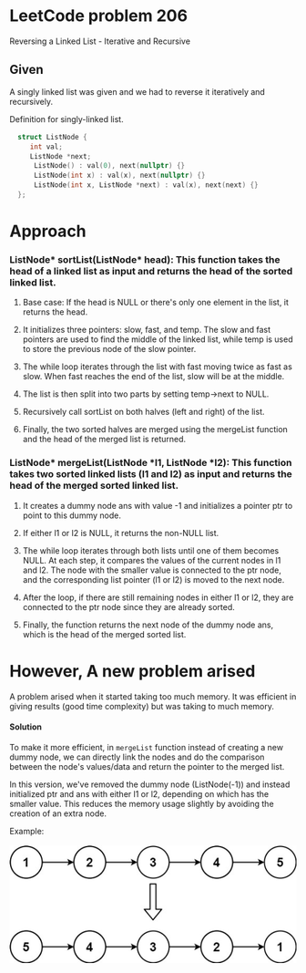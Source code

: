 # LeetCode problem 206
Reversing a Linked List - Iterative and Recursive

## Given
A singly linked list was given and we had to reverse it iteratively and recursively.


Definition for singly-linked list.

```cpp
  struct ListNode {
     int val;
     ListNode *next;
      ListNode() : val(0), next(nullptr) {}
      ListNode(int x) : val(x), next(nullptr) {}
      ListNode(int x, ListNode *next) : val(x), next(next) {}
  };
```

# Approach

### ListNode* sortList(ListNode* head): This function takes the head of a linked list as input and returns the head of the sorted linked list.

1. Base case: If the head is NULL or there's only one element in the list, it returns the head.

2. It initializes three pointers: slow, fast, and temp. The slow and fast pointers are used to find the middle of the linked list, while temp is used to store the previous node of the slow pointer.

3. The while loop iterates through the list with fast moving twice as fast as slow. When fast reaches the end of the list, slow will be at the middle.

4. The list is then split into two parts by setting temp->next to NULL.

5. Recursively call sortList on both halves (left and right) of the list.

6. Finally, the two sorted halves are merged using the mergeList function and the head of the merged list is returned.

### ListNode* mergeList(ListNode *l1, ListNode *l2): This function takes two sorted linked lists (l1 and l2) as input and returns the head of the merged sorted linked list.

1. It creates a dummy node ans with value -1 and initializes a pointer ptr to point to this dummy node.

2. If either l1 or l2 is NULL, it returns the non-NULL list.

3. The while loop iterates through both lists until one of them becomes NULL. At each step, it compares the values of the current nodes in l1 and l2. The node with the smaller value is connected to the ptr node, and the corresponding list pointer (l1 or l2) is moved to the next node.

4. After the loop, if there are still remaining nodes in either l1 or l2, they are connected to the ptr node since they are already sorted.

5. Finally, the function returns the next node of the dummy node ans, which is the head of the merged sorted list.

# However, A new problem arised
A problem arised when it started taking too much memory. It was efficient in giving results (good time complexity) but was taking to much memory.

#### Solution
To make it more efficient, in `mergeList` function instead of creating a new dummy node, we can directly link the nodes and do the comparison between the node's values/data and return the pointer to the merged list.

In this version, we've removed the dummy node (ListNode(-1)) and instead initialized ptr and ans with either l1 or l2, depending on which has the smaller value. This reduces the memory usage slightly by avoiding the creation of an extra node.


Example: <br/><br/>
![Alt text](image.png)
